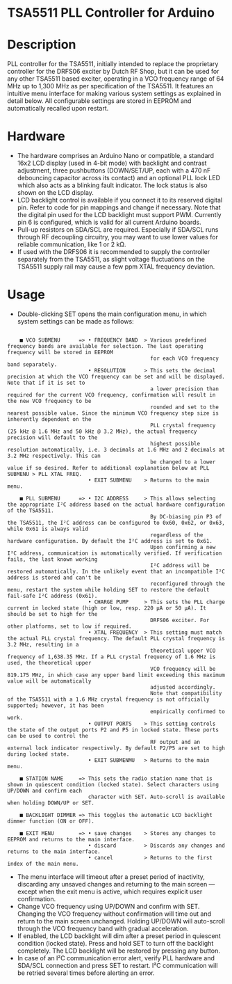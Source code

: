# TSA5511 PLL Controller for Arduino

# Description
PLL controller for the TSA5511, initially intended to replace the proprietary controller for the DRFS06 exciter by Dutch RF Shop, but it can be used for any other TSA5511 based exciter, operating in a VCO frequency range of 64 MHz up to 1,300 MHz as per specification of the TSA5511.
It features an intuitive menu interface for making various system settings as explained in detail below. All configurable settings are stored in EEPROM and automatically recalled upon restart.

# Hardware
- The hardware comprises an Arduino Nano or compatible, a standard 16x2 LCD display (used in 4-bit mode) with backlight and contrast adjustment, three pushbuttons (DOWN/SET/UP, each with a 470 nF debouncing capacitor across its contact) and an optional PLL lock LED which also acts as a blinking fault indicator. The lock status is also shown on the LCD display.
- LCD backlight control is available if you connect it to its reserved digital pin. Refer to code for pin mappings and change if necessary. Note that the digital pin used for the LCD backlight must support PWM. Currently pin 6 is configured, which is valid for all current Arduino boards.
- Pull-up resistors on SDA/SCL are required. Especially if SDA/SCL runs through RF decoupling circuitry, you may want to use lower values for reliable communication, like 1 or 2 kΩ.
- If used with the DRFS06 it is recommended to supply the controller separately from the TSA5511, as slight voltage fluctuations on the TSA5511 supply rail may cause a few ppm XTAL frequency deviation.

# Usage
- Double-clicking SET opens the main configuration menu, in which system settings can be made as follows:
```text

    ■ VCO SUBMENU      => • FREQUENCY BAND  > Various predefined frequency bands are available for selection. The last operating frequency will be stored in EEPROM
                                              for each VCO frequency band separately.
                          • RESOLUTION      > This sets the decimal precision at which the VCO frequency can be set and will be displayed. Note that if it is set to
                                              a lower precision than required for the current VCO frequency, confirmation will result in the new VCO frequency to be
                                              rounded and set to the nearest possible value. Since the minimum VCO frequency step size is inherently dependent on the
                                              PLL crystal frequency (25 kHz @ 1.6 MHz and 50 kHz @ 3.2 MHz), the actual frequency precision will default to the
                                              highest possible resolution automatically, i.e. 3 decimals at 1.6 MHz and 2 decimals at 3.2 MHz respectively. This can
                                              be changed to a lower value if so desired. Refer to additional explanation below at PLL SUBMENU > PLL XTAL FREQ.
                          • EXIT SUBMENU    > Returns to the main menu.

    ■ PLL SUBMENU      => • I2C ADDRESS     > This allows selecting the appropriate I²C address based on the actual hardware configuration of the TSA5511.
                                              By DC-biasing pin P3 of the TSA5511, the I²C address can be configured to 0x60, 0x62, or 0x63, while 0x61 is always valid
                                              regardless of the hardware configuration. By default the I²C address is set to 0x61.
                                              Upon confirming a new I²C address, communication is automatically verified. If verification fails, the last known working
                                              I²C address will be restored automatically. In the unlikely event that an incompatible I²C address is stored and can't be
                                              reconfigured through the menu, restart the system while holding SET to restore the default fail-safe I²C address (0x61). 
                          • CHARGE PUMP     > This sets the PLL charge current in locked state (high or low, resp. 220 µA or 50 µA). It should be set to high for the
                                              DRFS06 exciter. For other platforms, set to low if required.
                          • XTAL FREQUENCY  > This setting must match the actual PLL crystal frequency. The default PLL crystal frequency is 3.2 MHz, resulting in a
                                              theoretical upper VCO frequency of 1,638.35 MHz. If a PLL crystal frequency of 1.6 MHz is used, the theoretical upper
                                              VCO frequency will be 819.175 MHz, in which case any upper band limit exceeding this maximum value will be automatically
                                              adjusted accordingly.
                                              Note that compatibility of the TSA5511 with a 1.6 MHz crystal frequency is not officially supported; however, it has been
                                              empirically confirmed to work.
                          • OUTPUT PORTS    > This setting controls the state of the output ports P2 and P5 in locked state. These ports can be used to control the
                                              RF output and an external lock indicator respectively. By default P2/P5 are set to high during locked state.
                          • EXIT SUBMENMU   > Returns to the main menu.

    ■ STATION NAME     => This sets the radio station name that is shown in quiescent condition (locked state). Select characters using UP/DOWN and confirm each
                          character with SET. Auto-scroll is available when holding DOWN/UP or SET.

    ■ BACKLIGHT DIMMER => This toggles the automatic LCD backlight dimmer function (ON or OFF).

    ■ EXIT MENU        => • save changes    > Stores any changes to EEPROM and returns to the main interface.
                          • discard         > Discards any changes and returns to the main interface.
                          • cancel          > Returns to the first index of the main menu.

```

- The menu interface will timeout after a preset period of inactivity, discarding any unsaved changes and returning to the main screen — except when the exit menu is active, which requires explicit user confirmation.
- Change VCO frequency using UP/DOWN and confirm with SET. Changing the VCO frequency without confirmation will time out and return to the main screen unchanged. Holding UP/DOWN will auto-scroll through the VCO frequency band with gradual acceleration.
- If enabled, the LCD backlight will dim after a preset period in quiescent condition (locked state). Press and hold SET to turn off the backlight completely. The LCD backlight will be restored by pressing any button.
- In case of an I²C communication error alert, verify PLL hardware and SDA/SCL connection and press SET to restart. I²C communication will be retried several times before alerting an error.
